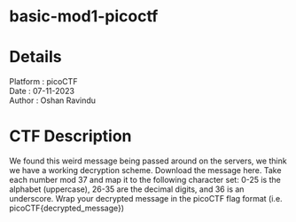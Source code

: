 # basic-mod1-picoctf

# Details
Platform : picoCTF <br>
Date     : 07-11-2023 <br>
Author   : Oshan Ravindu 

# CTF Description
We found this weird message being passed around on the servers, we think we have a working decryption scheme. Download the message here. Take each number mod 37 and map it to the following character set: 0-25 is the alphabet (uppercase), 26-35 are the decimal digits, and 36 is an underscore. Wrap your decrypted message in the picoCTF flag format (i.e. picoCTF{decrypted_message})
